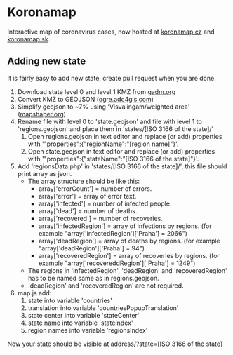 # Koronamap
Interactive map of coronavirus cases, now hosted at [koronamap.cz](https://koronamap.cz) and [koronamap.sk](https://koronamap.sk).

## Adding new state
It is fairly easy to add new state, create pull request when you are done.
1. Download state level 0 and level 1 KMZ from [gadm.org](https://gadm.org/download_country_v3.html)
1. Convert KMZ to GEOJSON ([ogre.adc4gis.com](https://ogre.adc4gis.com/))
1. Simplify geojson to ~7% using 'Visvalingam/weighted area' ([mapshaper.org](https://mapshaper.org/))
1. Rename file with level 0 to 'state.geojson' and file with level 1 to 'regions.geojson' and place them in 'states/[ISO 3166 of the state]/'
   1. Open regions.geojson in text editor and replace (or add) properties with '"properties":{"regionName":"[region name]"}'.
   1. Open state.geojson in text editor and replace (or add) properties with '"properties":{"stateName":"[ISO 3166 of the state]"}'.
1. Add 'regionsData.php' in 'states/[ISO 3166 of the state]/', this file should print array as json.
   * The array structure should be like this:
      * array['errorCount'] = number of errors.
      * array['error'] = array of error text.
      * array['infected'] = number of infected people.
      * array['dead'] = number of deaths.
      * array['recovered'] = number of recoveries.
      * array['infectedRegion'] = array of infections by regions. (for example "array['infectedRegion']['Praha'] = 2066")
      * array['deadRegion'] = array of deaths by regions. (for example "array['deadRegion']['Praha'] = 94")
      * array['recoveredRegion'] = array of recoveries by regions. (for example "array['recovereddRegion']['Praha'] = 1249")
   * The regions in 'infectedRegion', 'deadRegion' and 'recoveredRegion' has to be named same as in regions.geojson.
   * 'deadRegion' and 'recoveredRegion' are not required.
1. map.js add:
   1. state into variable 'countries'
   1. translation into variable 'countriesPopupTranslation'
   1. state center into variable 'stateCenter'
   1. state name into variable 'stateIndex'
   1. region names into variable 'regionsIndex'

Now your state should be visible at address/?state=[ISO 3166 of the state]
